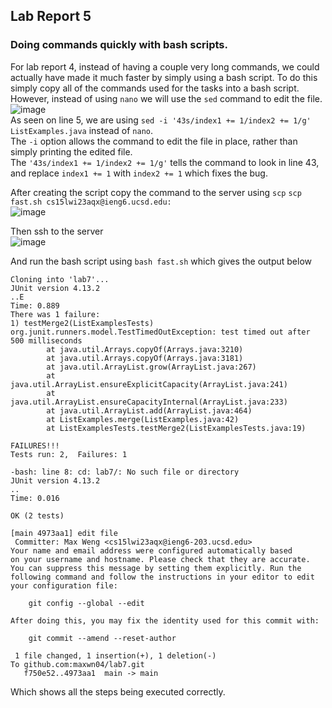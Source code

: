 ## Lab Report 5

### Doing commands quickly with bash scripts.

For lab report 4, instead of having a couple very long commands, we could actually have made it much faster by simply using a bash script. To do this simply copy all of the commands used for the tasks into a bash script. However, instead of using `nano` we will use the `sed` command to edit the file.  
![image](https://user-images.githubusercontent.com/73797155/224789695-4610f7c2-63e1-499c-9fbf-4372a1b14107.png)  
As seen on line 5, we are using `sed -i '43s/index1 += 1/index2 += 1/g' ListExamples.java` instead of `nano`.  
The `-i` option allows the command to edit the file in place, rather than simply printing the edited file.  
The `'43s/index1 += 1/index2 += 1/g'` tells the command to look in line 43, and replace `index1 += 1` with `index2 += 1` which fixes the bug.  

After creating the script copy the command to the server using `scp`
`scp fast.sh cs15lwi23aqx@ieng6.ucsd.edu:`  
![image](https://user-images.githubusercontent.com/73797155/224580113-2c1fe5de-12bb-4a93-9ec8-a49e339d9e2c.png)


Then ssh to the server  
![image](https://user-images.githubusercontent.com/73797155/224580126-4bb9d215-bf41-412d-8e2b-46233d77a083.png)  

And run the bash script using `bash fast.sh` which gives the output below  
```
Cloning into 'lab7'...
JUnit version 4.13.2
..E
Time: 0.889
There was 1 failure:
1) testMerge2(ListExamplesTests)
org.junit.runners.model.TestTimedOutException: test timed out after 500 milliseconds
        at java.util.Arrays.copyOf(Arrays.java:3210)
        at java.util.Arrays.copyOf(Arrays.java:3181)
        at java.util.ArrayList.grow(ArrayList.java:267)
        at java.util.ArrayList.ensureExplicitCapacity(ArrayList.java:241)
        at java.util.ArrayList.ensureCapacityInternal(ArrayList.java:233)
        at java.util.ArrayList.add(ArrayList.java:464)
        at ListExamples.merge(ListExamples.java:42)
        at ListExamplesTests.testMerge2(ListExamplesTests.java:19)

FAILURES!!!
Tests run: 2,  Failures: 1

-bash: line 8: cd: lab7/: No such file or directory
JUnit version 4.13.2
..
Time: 0.016

OK (2 tests)

[main 4973aa1] edit file
 Committer: Max Weng <cs15lwi23aqx@ieng6-203.ucsd.edu>
Your name and email address were configured automatically based
on your username and hostname. Please check that they are accurate.
You can suppress this message by setting them explicitly. Run the
following command and follow the instructions in your editor to edit
your configuration file:

    git config --global --edit

After doing this, you may fix the identity used for this commit with:

    git commit --amend --reset-author

 1 file changed, 1 insertion(+), 1 deletion(-)
To github.com:maxwn04/lab7.git
   f750e52..4973aa1  main -> main
```
Which shows all the steps being executed correctly.
